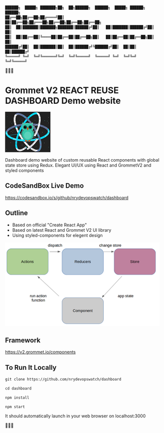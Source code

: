 ```text
██████╗  █████╗ ███████╗██╗  ██╗██████╗  ██████╗  █████╗ ██████╗ ██████╗ 
██╔══██╗██╔══██╗██╔════╝██║  ██║██╔══██╗██╔═══██╗██╔══██╗██╔══██╗██╔══██╗
██║  ██║███████║███████╗███████║██████╔╝██║   ██║███████║██████╔╝██║  ██║
██║  ██║██╔══██║╚════██║██╔══██║██╔══██╗██║   ██║██╔══██║██╔══██╗██║  ██║
██████╔╝██║  ██║███████║██║  ██║██████╔╝╚██████╔╝██║  ██║██║  ██║██████╔╝
╚═════╝ ╚═╝  ╚═╝╚══════╝╚═╝  ╚═╝╚═════╝  ╚═════╝ ╚═╝  ╚═╝╚═╝  ╚═╝╚═════╝ 
```                                                                    
🌟🌟🌟
# Grommet V2 REACT REUSE DASHBOARD Demo website
![](./images/react_reuse.png)

Dashboard demo website of custom reusable React components with global state store using Redux. Elegant UI/UX using React and GrommetV2 and styled components

## CodeSandBox Live Demo
https://codesandbox.io/s/github/nrydevopswatch/dashboard

## Outline

- Based on official "Create React App"
- Based on latest React and Grommet V2 UI library
- Using styled-components for elegent design

![](./images/redux.png)

## Framework
https://v2.grommet.io/components

## To Run It Locally

```
git clone https://github.com/nrydevopswatch/dashboard
```
```
cd dashboard
```
```
npm install
```
```
npm start
```
It should automatically launch in your web browser on localhost:3000

🌟🌟🌟